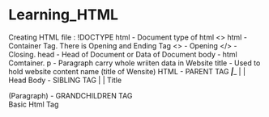 # Learning_HTML
Creating HTML file :
!DOCTYPE html - Document type of html <>
html - Container Tag. There is Opening and Ending Tag <> - Opening </> - Closing.
head - Head of Document or Data of Document
body - html Comtainer.
p   - Paragraph carry whole wriiten data in Website
title - Used to hold website content name (title of Wensite)
                                HTML - PARENT TAG
                                _____|______
                                |           |
                              Head         Body - SIBLING TAG
                                |            |
                              Title         <p> (Paragraph) - GRANDCHILDREN TAG   
Basic Html Tag                  